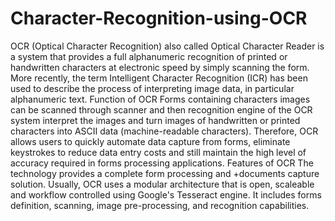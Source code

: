 # Character-Recognition-using-OCR
OCR (Optical Character Recognition) also called Optical Character Reader is a system that provides a full alphanumeric recognition of printed or handwritten characters at electronic speed by simply scanning the form. More recently, the term Intelligent Character Recognition (ICR) has been used to describe the process of interpreting image data, in particular alphanumeric text. Function of OCR Forms containing characters images can be scanned through scanner and then recognition engine of the OCR system interpret the images and turn images of handwritten or printed characters into ASCII data (machine-readable characters). Therefore, OCR allows users to quickly automate data capture from forms, eliminate keystrokes to reduce data entry costs and still maintain the high level of accuracy required in forms processing applications. Features of OCR The technology provides a complete form processing and +documents capture solution. Usually, OCR uses a modular architecture that is open, scaleable and workflow controlled using Google's Tesseract engine. It includes forms definition, scanning, image pre-processing, and recognition capabilities.
